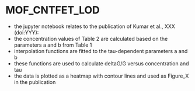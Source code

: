 # MOF_CNTFET_LOD
- the jupyter notebook relates to the publication of Kumar et al., XXX (doi:YYY):
- the concentration values of Table 2 are calculated based on the parameters a and b from Table 1
- interpolation functions are fitted to the tau-dependent parameters a and b
- these functions are used to calculate deltaG/G versus concentration and tau
- the data is plotted as a heatmap with contour lines and used as Figure_X in the publication
